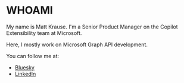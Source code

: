 # WHOAMI
My name is Matt Krause. I'm a Senior Product Manager on the Copilot Extensibility team at Microsoft.

Here, I mostly work on Microsoft Graph API development. 

You can follow me at: 
- [Bluesky](https://bsky.social/profile/mattckrause.com)
- [LinkedIn](https://www.linkedin.com/in/matthew-krause/)

